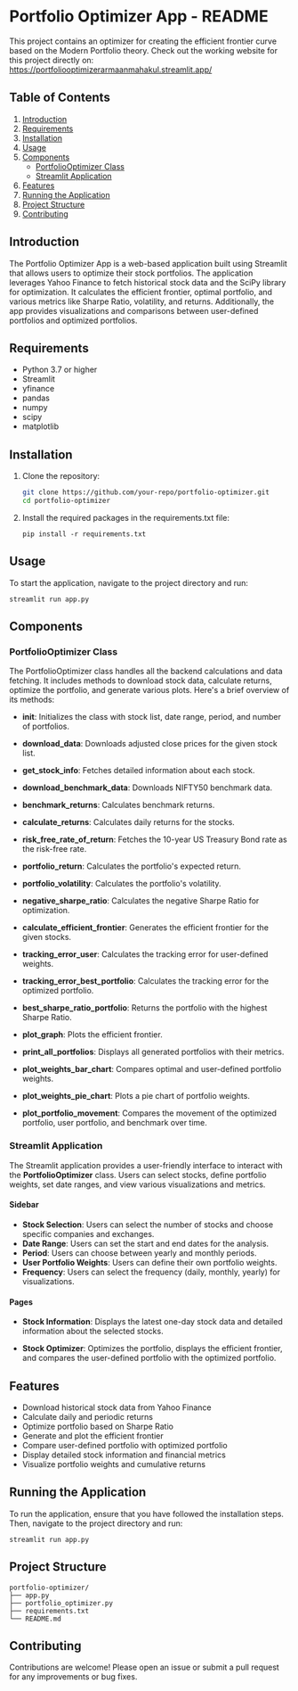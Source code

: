 # Portfolio Optimizer App - README

This project contains an optimizer for creating the efficient frontier curve based on the Modern Portfolio theory. Check out the working website for this project directly on:
https://portfoliooptimizerarmaanmahakul.streamlit.app/

## Table of Contents
1. [Introduction](#introduction)
2. [Requirements](#requirements)
3. [Installation](#installation)
4. [Usage](#usage)
5. [Components](#components)
    - [PortfolioOptimizer Class](#portfoliooptimizer-class)
    - [Streamlit Application](#streamlit-application)
6. [Features](#features)
7. [Running the Application](#running-the-application)
8. [Project Structure](#project-structure)
9. [Contributing](#contributing)


## Introduction
The Portfolio Optimizer App is a web-based application built using Streamlit that allows users to optimize their stock portfolios. The application leverages Yahoo Finance to fetch historical stock data and the SciPy library for optimization. It calculates the efficient frontier, optimal portfolio, and various metrics like Sharpe Ratio, volatility, and returns. Additionally, the app provides visualizations and comparisons between user-defined portfolios and optimized portfolios. 

## Requirements
- Python 3.7 or higher
- Streamlit
- yfinance
- pandas
- numpy
- scipy
- matplotlib

## Installation
1. Clone the repository:
   ```sh
   git clone https://github.com/your-repo/portfolio-optimizer.git
   cd portfolio-optimizer

2. Install the required packages in the requirements.txt file:
   
       pip install -r requirements.txt


## Usage

   To start the application, navigate to the project directory and run:

    streamlit run app.py
   
## Components
### PortfolioOptimizer Class

The PortfolioOptimizer class handles all the backend calculations and data fetching. It includes methods to download stock data,     calculate returns, optimize the portfolio, and generate various plots. Here's a brief overview of its methods:

- **__init__**: Initializes the class with stock list, date range, period, and number of portfolios.

- **download_data**: Downloads adjusted close prices for the given stock list.

- **get_stock_info**: Fetches detailed information about each stock.

- **download_benchmark_data**: Downloads NIFTY50 benchmark data.

- **benchmark_returns**: Calculates benchmark returns.

- **calculate_returns**: Calculates daily returns for the stocks.

- **risk_free_rate_of_return**: Fetches the 10-year US Treasury Bond rate as the risk-free rate.

- **portfolio_return**: Calculates the portfolio's expected return.

- **portfolio_volatility**: Calculates the portfolio's volatility.
    
- **negative_sharpe_ratio**: Calculates the negative Sharpe Ratio for optimization.
    
- **calculate_efficient_frontier**: Generates the efficient frontier for the given stocks.
    
- **tracking_error_user**: Calculates the tracking error for user-defined weights.
    
- **tracking_error_best_portfolio**: Calculates the tracking error for the optimized portfolio.
    
- **best_sharpe_ratio_portfolio**: Returns the portfolio with the highest Sharpe Ratio.
    
- **plot_graph**: Plots the efficient frontier.
    
- **print_all_portfolios**: Displays all generated portfolios with their metrics.
    
- **plot_weights_bar_chart**: Compares optimal and user-defined portfolio weights.
    
- **plot_weights_pie_chart**: Plots a pie chart of portfolio weights.
    
- **plot_portfolio_movement**: Compares the movement of the optimized portfolio, user portfolio, and benchmark over time.

### Streamlit Application
The Streamlit application provides a user-friendly interface to interact with the **PortfolioOptimizer** class. Users can select stocks, define portfolio weights, set date ranges, and view various visualizations and metrics.

#### Sidebar
- **Stock Selection**: Users can select the number of stocks and choose specific companies and exchanges.
- **Date Range**: Users can set the start and end dates for the analysis.
- **Period**: Users can choose between yearly and monthly periods.
- **User Portfolio Weights**: Users can define their own portfolio weights.
- **Frequency**: Users can select the frequency (daily, monthly, yearly) for visualizations.

#### Pages

- **Stock Information**: Displays the latest one-day stock data and detailed information about the selected stocks.
  
- **Stock Optimizer**: Optimizes the portfolio, displays the efficient frontier, and compares the user-defined portfolio with the optimized portfolio.

## Features

- Download historical stock data from Yahoo Finance
- Calculate daily and periodic returns
- Optimize portfolio based on Sharpe Ratio
- Generate and plot the efficient frontier
- Compare user-defined portfolio with optimized portfolio
- Display detailed stock information and financial metrics
- Visualize portfolio weights and cumulative returns

## Running the Application

To run the application, ensure that you have followed the installation steps. Then, navigate to the project directory and run:
       
    streamlit run app.py

## Project Structure

    portfolio-optimizer/
    ├── app.py
    ├── portfolio_optimizer.py
    ├── requirements.txt
    └── README.md

## Contributing

Contributions are welcome! Please open an issue or submit a pull request for any improvements or bug fixes.


   


